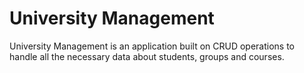 # University Management

University Management is an application built on CRUD operations to handle all the necessary data about students, groups and courses.
